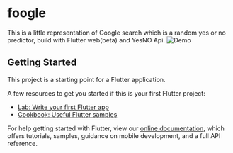 # foogle

This is a little representation of Google search which is a random yes or no predictor, build with Flutter web(beta) and YesNO Api.
![Demo](https://drive.google.com/uc?export=view&id=1OWWjI1nae8DNspH50AhwVVmjuEv0g5zO)


## Getting Started

This project is a starting point for a Flutter application.

A few resources to get you started if this is your first Flutter project:

- [Lab: Write your first Flutter app](https://flutter.dev/docs/get-started/codelab)
- [Cookbook: Useful Flutter samples](https://flutter.dev/docs/cookbook)

For help getting started with Flutter, view our
[online documentation](https://flutter.dev/docs), which offers tutorials,
samples, guidance on mobile development, and a full API reference.
